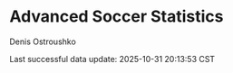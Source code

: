 # Advanced Soccer Statistics
Denis Ostroushko

<!-- gfm -->

Last successful data update: 2025-10-31 20:13:53 CST
